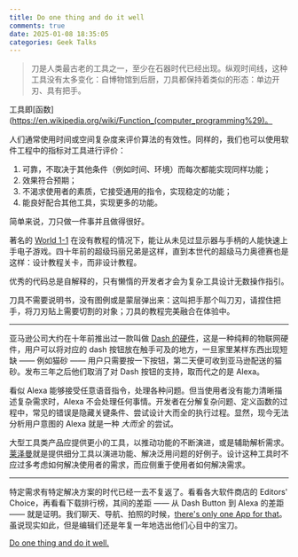 ```yaml
---
title: Do one thing and do it well
comments: true
date: 2025-01-08 18:35:05
categories: Geek Talks
---
```


> 刀是人类最古老的工具之一，至少在石器时代已经出现。纵观时间线，这种工具没有太多变化：自博物馆到后厨，刀具都保持着类似的形态：单边开刃、具有把手。

工具即[函数](https://en.wikipedia.org/wiki/Function_(computer_programming%29)。

人们通常使用时间或空间复杂度来评价算法的有效性。同样的，我们也可以使用软件工程中的指标对工具进行评价：

1. 可靠，不取决于其他条件（例如时间、环境）而每次都能实现同样功能；
2. 效果符合预期；
3. 不渴求使用者的素质，它接受通用的指令，实现稳定的功能；
4. 能良好配合其他工具，实现更多的功能。

简单来说，刀只做一件事并且做得很好。

著名的 [World 1-1](https://en.wikipedia.org/wiki/World_1-1) 在没有教程的情况下，能让从未见过显示器与手柄的人能快速上手电子游戏。四十年前的超级玛丽兄弟是这样，直到本世代的超级马力奥德赛也是这样：设计教程关卡，而非设计教程。

优秀的代码总是自解释的，只有懒惰的开发者才会为复杂工具设计无数操作指引。

刀具不需要说明书，没有图例或是蒙层弹出来：这叫把手那个叫刀刃，请捏住把手，将刀刃贴上需要切割的对象；刀具的教程完美融合在体验中。

---

亚马逊公司大约在十年前推出过一款叫做 [Dash 的硬件](https://en.wikipedia.org/wiki/Amazon_Dash)，这是一种纯粹的物联网硬件，用户可以将对应的 dash 按钮放在触手可及的地方，一旦家里某样东西出现短缺 —— 例如猫砂 —— 用户只需要按一下按钮，第二天便可收到亚马逊配送的猫砂。发布三年之后他们取消了对 Dash 按钮的支持，取而代之的是 Alexa。

看似 Alexa 能够接受任意语音指令，处理各种问题。但当使用者没有能力清晰描述复杂需求时，Alexa 不会处理任何事情。开发者在分解复杂问题、定义函数的过程中，常见的错误是隐藏关键条件、尝试设计大而全的执行过程。显然，现今无法分析用户意图的 Alexa 就是一种 *大而全* 的尝试。

大型工具类产品应提供更小的工具，以推动功能的不断演进，或是辅助解析需求。[莱泽曼](https://zh.wikipedia.org/zh-hans/%E8%90%8A%E6%BE%A4%E6%9B%BC)就是提供细分工具以演进功能、解决泛用问题的好例子。设计这种工具时不应过多考虑如何解决使用者的需求，而应侧重于使用者如何解决需求。

---

特定需求有特定解决方案的时代已经一去不复返了。看看各大软件商店的 Editors' Choice，再看看下载排行榜，其间的差距 —— 从 Dash Button 到 Alexa 的差距 —— 就是证明。我们聊天、导航、拍照的时候，[there's only one App for that](https://www.youtube.com/watch?v=szrsfeyLzyg)。虽说现实如此，但是编辑们还是年复一年地选出他们心目中的宝刀。

[Do one thing and do it well.](https://en.wikipedia.org/wiki/Unix_philosophy#Do_One_Thing_and_Do_It_Well)
